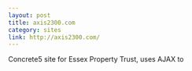 ```yaml
---
layout: post
title: axis2300.com
category: sites
link: http://axis2300.com/
---
```


Concrete5 site for Essex Property Trust, uses AJAX to
